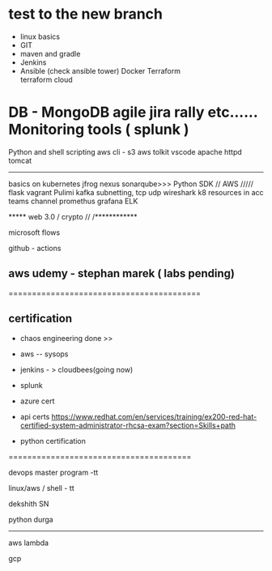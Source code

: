 # test to the new branch

- linux basics
- GIT  
- maven and gradle 
- Jenkins 
- Ansible (check ansible tower)
Docker 
Terraform    
terraform cloud

DB - MongoDB
agile jira rally etc......
Monitoring tools ( splunk )
=============================
Python and shell scripting 
aws cli - s3
aws tolkit vscode
apache httpd tomcat
********************************************************
basics on kubernetes
jfrog
nexus sonarqube>>>
Python SDK // AWS ///// flask
vagrant
Pulimi
kafka
subnetting, tcp udp wireshark
k8 resources in acc teams channel
promethus grafana ELK

***** web 3.0 / crypto // /************

microsoft flows

github - actions
## aws udemy - stephan marek ( labs pending)
=========================================
## certification
                       
- chaos engineering done >>
- aws -- sysops
- jenkins - > cloudbees(going now)
- splunk

- azure cert 
- api certs
https://www.redhat.com/en/services/training/ex200-red-hat-certified-system-administrator-rhcsa-exam?section=Skills+path

- python certification


=======================================

devops master program -tt

linux/aws / shell - tt

dekshith SN

python durga

--------------------------

aws lambda

gcp
